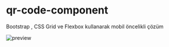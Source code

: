 # qr-code-component
Bootstrap , CSS Grid ve Flexbox kullanarak mobil öncelikli çözüm

![preview](https://github.com/gamzekirmit/qr-code-component/assets/108415717/63c1134f-f336-459c-86ad-8e4b095bcb33)
